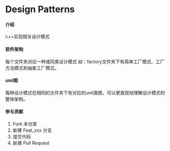 # Design Patterns

#### 介绍
c++实现相关设计模式

#### 软件架构
每个文件夹对应一种或同类设计模式
如：factory文件夹下有简单工厂模式、工厂方法模式和抽象工厂模式。

#### uml图
每种设计模式在相同的文件夹下有对应的uml类图，可以更直观地理解设计模式的整体架构。

#### 参与贡献

1.  Fork 本仓库
2.  新建 Feat_xxx 分支
3.  提交代码
4.  新建 Pull Request

